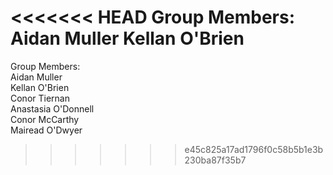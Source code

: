 <<<<<<< HEAD
Group Members:
Aidan Muller
Kellan O'Brien
=======
Group Members: <br />
Aidan Muller <br />
Kellan O'Brien <br />
Conor Tiernan <br />
Anastasia O'Donnell <br />
Conor McCarthy <br />
Mairead O'Dwyer <br />
>>>>>>> e45c825a17ad1796f0c58b5b1e3b230ba87f35b7
